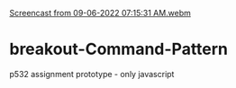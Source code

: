 [Screencast from 09-06-2022 07:15:31 AM.webm](https://user-images.githubusercontent.com/20140754/188622979-91b27ac5-2c39-423b-abb2-9e0435790748.webm)
# breakout-Command-Pattern
p532 assignment prototype - only javascript

